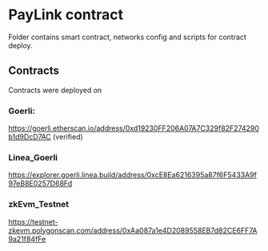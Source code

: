 # PayLink contract
Folder contains smart contract, networks config and scripts for contract deploy.

## Contracts  
Contracts were deployed on 

### Goerli:
https://goerli.etherscan.io/address/0xd19230FF206A07A7C329f82F274290b1d9DcD7AC
(verified)
### Linea_Goerli
https://explorer.goerli.linea.build/address/0xcE8Ea6216395a87f6F5433A9f97eB8E0257D68Fd
### zkEvm_Testnet
https://testnet-zkevm.polygonscan.com/address/0xAa087a1e4D2089558EB7d82CE6FF7A9a21f84fFe